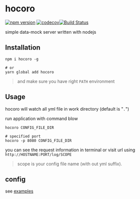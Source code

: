 # hocoro

[![npm version](https://badgen.net/npm/v/hocoro)](https://www.npmjs.com/package/hocoro) [![codecov](https://codecov.io/gh/Hrysa/hocoro/branch/master/graph/badge.svg)](https://codecov.io/gh/Hrysa/hocoro)[![Build Status](https://travis-ci.com/Hrysa/hocoro.svg?branch=master)](https://travis-ci.com/Hrysa/hocoro)

simple data-mock server written with nodejs

## Installation

```shell
npm i hocoro -g

# or
yarn global add hocoro
```

> and make sure you have right `PATH` environment

## Usage

hocoro will watch all yml file in work directory (default is "`.`")

run application with command blow

```shell
hocoro CONFIG_FILE_DIR

# specified port
hocoro -p 8080 CONFIG_FILE_DIR
```

you can see the request information in terminal or visit url using `http://HOSTNAME:PORT/log/SCOPE`

> scope is your config file name (with out yml suffix).

## config

see [examples](./examples/)
